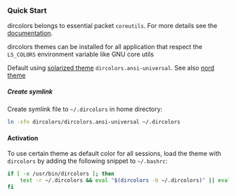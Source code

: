 ### Quick Start

dircolors belongs to essential packet `coreutils`. For more details see the [documentation](https://www.gnu.org/software/coreutils/manual/html_node/dircolors-invocation.html).

dircolors themes can be installed for all application that respect the `LS_COLORS` environment variable like GNU core utils

Default using [solarized theme](https://github.com/seebi/dircolors-solarized) `dircolors.ansi-universal`.  See also [nord theme](https://github.com/arcticicestudio/nord-dircolors)

##### Create symlink

Create symlink file to `~/.dircolors` in home directory:

```sh
ln -sfn dircolors/dircolors.ansi-universal ~/.dircolors
```

#### Activation

To use certain theme as default color for all sessions, load the theme with `dircolors` by adding the following snippet to `~/.bashrc`:

```sh
if [ -x /usr/bin/dircolors ]; then
    test -r ~/.dircolors && eval "$(dircolors -b ~/.dircolors)" || eval "$(dircolors -b)"
fi
```
